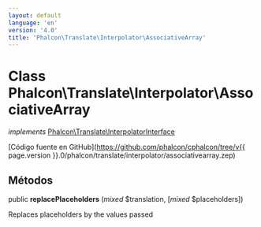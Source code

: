 ```yaml
---
layout: default
language: 'en'
version: '4.0'
title: 'Phalcon\Translate\Interpolator\AssociativeArray'
---
```


# Class **Phalcon\Translate\Interpolator\AssociativeArray**

*implements* [Phalcon\Translate\InterpolatorInterface](Phalcon_Translate_InterpolatorInterface)

[Código fuente en GitHub](https://github.com/phalcon/cphalcon/tree/v{{ page.version }}.0/phalcon/translate/interpolator/associativearray.zep)

## Métodos

public **replacePlaceholders** (*mixed* $translation, [*mixed* $placeholders])

Replaces placeholders by the values passed